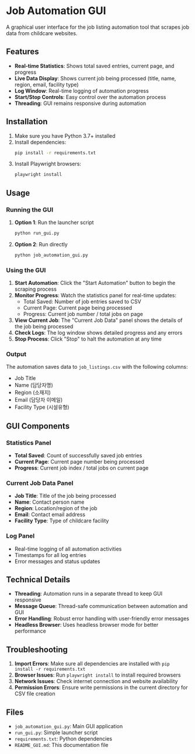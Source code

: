 # Job Automation GUI

A graphical user interface for the job listing automation tool that scrapes job data from childcare websites.

## Features

- **Real-time Statistics**: Shows total saved entries, current page, and progress
- **Live Data Display**: Shows current job being processed (title, name, region, email, facility type)
- **Log Window**: Real-time logging of automation progress
- **Start/Stop Controls**: Easy control over the automation process
- **Threading**: GUI remains responsive during automation

## Installation

1. Make sure you have Python 3.7+ installed
2. Install dependencies:
   ```bash
   pip install -r requirements.txt
   ```
3. Install Playwright browsers:
   ```bash
   playwright install
   ```

## Usage

### Running the GUI

1. **Option 1**: Run the launcher script
   ```bash
   python run_gui.py
   ```

2. **Option 2**: Run directly
   ```bash
   python job_automation_gui.py
   ```

### Using the GUI

1. **Start Automation**: Click the "Start Automation" button to begin the scraping process
2. **Monitor Progress**: Watch the statistics panel for real-time updates:
   - Total Saved: Number of job entries saved to CSV
   - Current Page: Current page being processed
   - Progress: Current job number / total jobs on page
3. **View Current Job**: The "Current Job Data" panel shows the details of the job being processed
4. **Check Logs**: The log window shows detailed progress and any errors
5. **Stop Process**: Click "Stop" to halt the automation at any time

### Output

The automation saves data to `job_listings.csv` with the following columns:
- Job Title
- Name (담당자명)
- Region (소재지)
- Email (담당자 이메일)
- Facility Type (시설유형)

## GUI Components

### Statistics Panel
- **Total Saved**: Count of successfully saved job entries
- **Current Page**: Current page number being processed
- **Progress**: Current job index / total jobs on current page

### Current Job Data Panel
- **Job Title**: Title of the job being processed
- **Name**: Contact person name
- **Region**: Location/region of the job
- **Email**: Contact email address
- **Facility Type**: Type of childcare facility

### Log Panel
- Real-time logging of all automation activities
- Timestamps for all log entries
- Error messages and status updates

## Technical Details

- **Threading**: Automation runs in a separate thread to keep GUI responsive
- **Message Queue**: Thread-safe communication between automation and GUI
- **Error Handling**: Robust error handling with user-friendly error messages
- **Headless Browser**: Uses headless browser mode for better performance

## Troubleshooting

1. **Import Errors**: Make sure all dependencies are installed with `pip install -r requirements.txt`
2. **Browser Issues**: Run `playwright install` to install required browsers
3. **Network Issues**: Check internet connection and website availability
4. **Permission Errors**: Ensure write permissions in the current directory for CSV file creation

## Files

- `job_automation_gui.py`: Main GUI application
- `run_gui.py`: Simple launcher script
- `requirements.txt`: Python dependencies
- `README_GUI.md`: This documentation file 